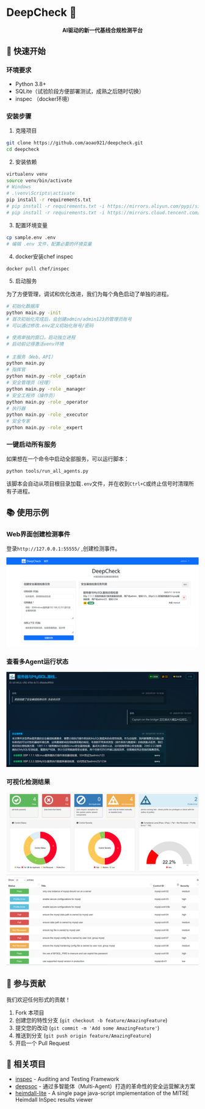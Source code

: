 # DeepCheck 🚀

<p align="center">
  <strong>AI驱动的新一代基线合规检测平台</strong>
</p>



## 🚀 快速开始

### 环境要求

- Python 3.8+
- SQLite（试验阶段方便部署测试，成熟之后随时切换）
- inspec （docker环境）


### 安装步骤

1. 克隆项目
```bash
git clone https://github.com/aoao921/deepcheck.git
cd deepcheck
```

2. 安装依赖
```bash
virtualenv venv
source venv/bin/activate
# Windows
# .\venv\Scripts\activate
pip install -r requirements.txt
# pip install -r requirements.txt -i https://mirrors.aliyun.com/pypi/simple/ --trusted-host mirrors.aliyun.com 
# pip install -r requirements.txt -i https://mirrors.cloud.tencent.com/pypi/simple --trusted-host mirrors.cloud.tencent.com

```

3. 配置环境变量
```bash
cp sample.env .env
# 编辑 .env 文件，配置必要的环境变量
```
4. docker安装chef inspec
```bash
docker pull chef/inspec
```

5. 启动服务

为了方便管理，调试和优化改进，我们为每个角色启动了单独的进程。

```bash
# 初始化数据库
python main.py -init
# 首次初始化完成后，会创建admin/admin123的管理员账号
# 可以通过修改.env定义初始化账号/密码
```

```bash
# 使用单独的窗口，启动独立进程
# 启动前记得激活venv环境

# 主服务（Web、API）
python main.py
# 指挥官
python main.py -role _captain
# 安全管理员（经理）
python main.py -role _manager
# 安全工程师（操作员）
python main.py -role _operator
# 执行器
python main.py -role _executor
# 安全专家
python main.py -role _expert
```
### 一键启动所有服务

如果想在一个命令中启动全部服务，可以运行脚本：

```bash
python tools/run_all_agents.py
```

该脚本会自动从项目根目录加载`.env`文件，并在收到`Ctrl+C`或终止信号时清理所有子进程。
## 📚 使用示例

### Web界面创建检测事件

登录`http://127.0.0.1:55555/`  ,创建检测事件。

![](app/static/images/deepcheck-home.png)

### 查看多Agent运行状态

![](app/static/images/deepcheck-warroom.png)

### 可视化检测结果

![](app/static/images/deepcheck-result1.png)
![](app/static/images/deepcheck-result2.png)
## 🤝 参与贡献

我们欢迎任何形式的贡献！

1. Fork 本项目
2. 创建您的特性分支 (`git checkout -b feature/AmazingFeature`)
3. 提交您的改动 (`git commit -m 'Add some AmazingFeature'`)
4. 推送到分支 (`git push origin feature/AmazingFeature`)
5. 开启一个 Pull Request

## 📜 相关项目

- [inspec](https://github.com/inspec/inspec) - Auditing and Testing Framework 
- [deepsoc](https://github.com/flagify-com/deepsoc) - 通过多智能体（Multi-Agent）打造的革命性的安全运营解决方案
- [heimdall-lite](https://github.com/mitre/heimdall-lite-1.0) - A single page java-script implementation of the MITRE Heimdall InSpec results viewer 